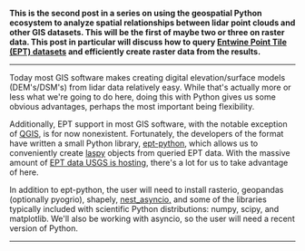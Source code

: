**This is the second post in a series on using the geospatial Python ecosystem to analyze spatial relationships between lidar point clouds and other GIS datasets. This will be the first of maybe two or three on raster data. This post in particular will discuss how to query [Entwine Point Tile (EPT) datasets](https://entwine.io/en/latest/entwine-point-tile.html) and efficiently create raster data from the results.**

-----

Today most GIS software makes creating digital elevation/surface models (DEM's/DSM's) from lidar data relatively easy. While that's actually more or less what we're going to do here, doing this with Python gives us some obvious advantages, perhaps the most important being flexibility. 

Additionally, EPT support in most GIS software, with the notable exception of [QGIS](https://docs.qgis.org/testing/en/docs/user_manual/working_with_point_clouds/point_clouds.html), is for now nonexistent. Fortunately, the developers of the format have written a small Python library, [ept-python](https://github.com/hobu/ept-python), which allows us to conveniently create [laspy](https://laspy.readthedocs.io/en/latest/index.html) objects from queried EPT data. With the massive amount of [EPT data USGS is hosting](https://usgs.entwine.io/), there's a lot for us to take advantage of here.

In addition to ept-python, the user will need to install rasterio, geopandas (optionally pyogrio), shapely, [nest_asyncio,](https://pypi.org/project/nest-asyncio/) and some of the libraries typically included with scientific Python distributions: numpy, scipy, and matplotlib. We'll also be working with asyncio, so the user will need a recent version of Python. 

-----
